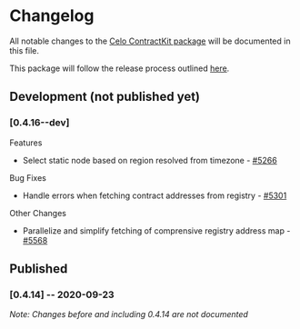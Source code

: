 # Changelog
All notable changes to the [Celo ContractKit package](https://www.npmjs.com/package/@celo/contractkit) will be documented in this file. 

This package will follow the release process outlined [here](https://docs.celo.org/community/release-process).


## Development (not published yet)
### **[0.4.16--dev]**
Features
- Select static node based on region resolved from timezone - [#5266](https://github.com/celo-org/celo-monorepo/pull/5266)

Bug Fixes
- Handle errors when fetching contract addresses from registry - [#5301](https://github.com/celo-org/celo-monorepo/pull/5301)

Other Changes
- Parallelize and simplify fetching of comprensive registry address map - [#5568](https://github.com/celo-org/celo-monorepo/pull/5568)

## Published
### **[0.4.14]** -- 2020-09-23
_Note: Changes before and including 0.4.14 are not documented_

